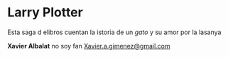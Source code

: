  # Larry Plotter

Esta saga d elibros cuentan la istoria de un *gato* y su amor por la lasanya

**Xavier Albalat** no soy fan
Xavier.a.gimenez@gmail.com
